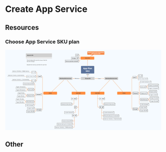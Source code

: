 # Create App Service

## Resources

### Choose App Service SKU plan

![App Service SKU](app-service-sku.png)

## Other

